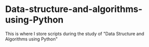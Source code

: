 # Data-structure-and-algorithms-using-Python

This is where I store scripts during the study of "Data Structure and Algorithms using Python"
